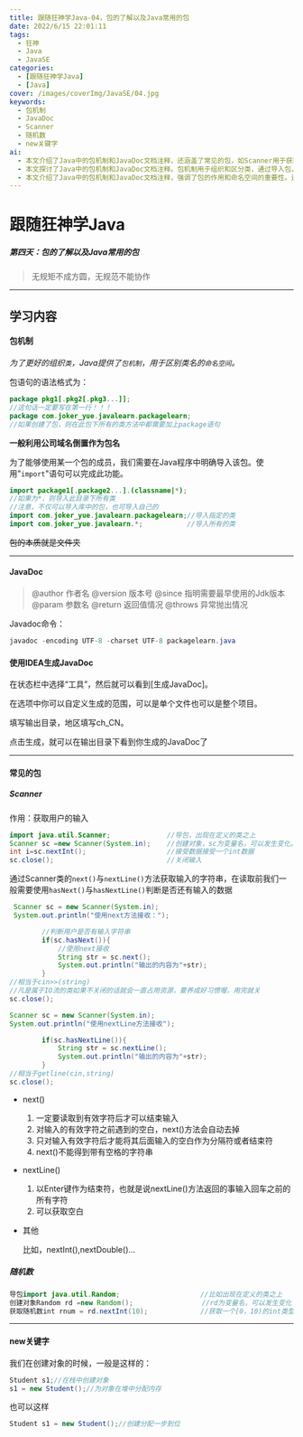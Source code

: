 ```yaml
---
title: 跟随狂神学Java-04，包的了解以及Java常用的包
date: 2022/6/15 22:01:11
tags:
  - 狂神
  - Java
  - JavaSE
categories:
  - [跟随狂神学Java]
  - [Java]
cover: /images/coverImg/JavaSE/04.jpg
keywords:
  - 包机制
  - JavaDoc
  - Scanner
  - 随机数
  - new关键字
ai: 
  - 本文介绍了Java中的包机制和JavaDoc文档注释，还涵盖了常见的包，如Scanner用于获取用户输入和Random用于生成随机数。文章强调了规范和命名空间的重要性。
  - 本文探讨了Java中的包机制和JavaDoc文档注释。包机制用于组织和区分类，通过导入包，我们可以使用其中的类。JavaDoc文档注释是用于生成文档的重要工具，包括作者信息、版本号、参数、返回值和异常说明。文章还介绍了常见的包，例如Scanner，用于获取用户输入，以及Random，用于生成随机数。最后，文章提到了创建对象时使用的new关键字，简要解释了对象的创建过程。这些基础知识有助于Java程序的开发和理解。
  - 本文介绍了Java中的包机制和JavaDoc文档注释，强调了包的作用和命名空间的重要性。还探讨了常见的包，如Scanner用于输入获取和Random用于生成随机数。文章还提到了创建对象时使用的new关键字，简要解释了对象的创建过程。这些基础知识对于Java程序开发和代码组织至关重要。
---
```

# 跟随狂神学Java

##### 第四天：包的了解以及Java常用的包

> 无规矩不成方圆，无规范不能协作

---

## 学习内容

#### 包机制

*为了更好的组织`类`，Java提供了`包机制`，用于区别类名的`命名空间`。*

包语句的语法格式为：

~~~java
package pkg1[.pkg2[.pkg3...]];
//这句话一定要写在第一行！！！
package com.joker_yue.javalearn.packagelearn;
//如果创建了包，则在此包下所有的类方法中都需要加上package语句
~~~

**一般利用公司域名倒置作为包名**

为了能够使用某一个包的成员，我们需要在Java程序中明确导入该包。使用"`import`"语句可以完成此功能。

~~~java
import package1[.package2...].(classname|*);
//如果为*，则导入此目录下所有类
//注意，不仅可以导入库中的包，也可导入自己的
import com.joker_yue.javalearn.packagelearn;//导入指定的类
import com.joker_yue.javalearn.*;			//导入所有的类
~~~

~~包的本质就是文件夹~~

----



#### JavaDoc

> @author 作者名
>@version 版本号
>@since 指明需要最早使用的Jdk版本
>@param 参数名
>@return 返回值情况
>@throws 异常抛出情况

Javadoc命令：

~~~java
javadoc -encoding UTF-8 -charset UTF-8 packagelearn.java
~~~



#### 使用IDEA生成JavaDoc

在状态栏中选择“工具”，然后就可以看到[生成JavaDoc]。

在选项中你可以自定义生成的范围，可以是单个文件也可以是整个项目。

填写输出目录，地区填写ch_CN。

点击生成，就可以在输出目录下看到你生成的JavaDoc了

----



#### 常见的包



##### Scanner

作用：获取用户的输入

~~~java
import java.util.Scanner;              //导包，出现在定义的类之上
Scanner sc =new Scanner(System.in);    //创建对象，sc为变量名，可以发生变化。System.in为系统读取
int i=sc.nextInt();                    //接受数据接受一个int数据
sc.close();                            //关闭输入
~~~

通过Scanner类的`next()`与`nextLine()`方法获取输入的字符串，在读取前我们一般需要使用`hasNext()`与`hasNextLine()`判断是否还有输入的数据

~~~java
 Scanner sc = new Scanner(System.in);
 System.out.println("使用next方法接收：");

        //判断用户是否有输入字符串
        if(sc.hasNext()){
            //使用next接收
            String str = sc.next();
            System.out.println("输出的内容为"+str);
        }
//相当于cin>>(string)
//凡是属于IO流的类如果不关闭的话就会一直占用资源，要养成好习惯喔，用完就关
sc.close();
~~~

~~~java
Scanner sc = new Scanner(System.in);
System.out.println("使用nextLine方法接收");

        if(sc.hasNextLine()){
            String str = sc.nextLine();
            System.out.println("输出的内容为"+str);
        }
//相当于getline(cin,string)
sc.close();
~~~

* next()
  1. 一定要读取到有效字符后才可以结束输入
  2. 对输入的有效字符之前遇到的空白，next()方法会自动去掉
  3. 只对输入有效字符后才能将其后面输入的空白作为分隔符或者结束符
  4. next()不能得到带有空格的字符串
  
* nextLine()
  1. 以Enter键作为结束符，也就是说nextLine()方法返回的事输入回车之前的所有字符
  2. 可以获取空白
  
* 其他

  比如，nextInt(),nextDouble()...



##### 随机数

~~~java
导包import java.util.Random;                    //比如出现在定义的类之上
创建对象Random rd =new Random();              	 //rd为变量名，可以发生变化
获取随机数int rnum = rd.nextInt(10);             //获取一个[0，10)的int类型数据
~~~

----

#### new关键字

我们在创建对象的时候，一般是这样的：

~~~java
Student s1;//在栈中创建对象
s1 = new Student();//为对象在堆中分配内存
~~~

也可以这样

~~~java
Student s1 = new Student();//创建分配一步到位
~~~

